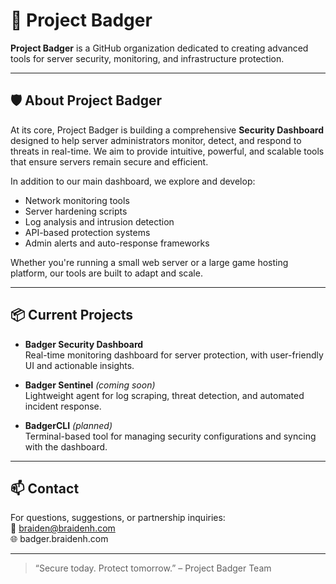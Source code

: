 # 🦡 Project Badger

**Project Badger** is a GitHub organization dedicated to creating advanced tools for server security, monitoring, and infrastructure protection.

---

## 🛡️ About Project Badger

At its core, Project Badger is building a comprehensive **Security Dashboard** designed to help server administrators monitor, detect, and respond to threats in real-time. We aim to provide intuitive, powerful, and scalable tools that ensure servers remain secure and efficient.

In addition to our main dashboard, we explore and develop:
- Network monitoring tools
- Server hardening scripts
- Log analysis and intrusion detection
- API-based protection systems
- Admin alerts and auto-response frameworks

Whether you're running a small web server or a large game hosting platform, our tools are built to adapt and scale.

---

## 📦 Current Projects

- **Badger Security Dashboard**  
  Real-time monitoring dashboard for server protection, with user-friendly UI and actionable insights.

- **Badger Sentinel** *(coming soon)*  
  Lightweight agent for log scraping, threat detection, and automated incident response.

- **BadgerCLI** *(planned)*  
  Terminal-based tool for managing security configurations and syncing with the dashboard.

---

## 📫 Contact

For questions, suggestions, or partnership inquiries:  
📧 braiden@braidenh.com  
🌐 badger.braidenh.com

---

> “Secure today. Protect tomorrow.” – Project Badger Team

